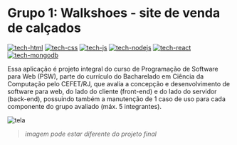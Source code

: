 # Grupo 1: Walkshoes - site de venda de calçados

[![tech-html](https://skills.thijs.gg/icons?i=html)](https://developer.mozilla.org/docs/Web/HTML)
[![tech-css](https://skills.thijs.gg/icons?i=css)](https://developer.mozilla.org/docs/Web/CSS)
[![tech-js](https://skills.thijs.gg/icons?i=js)](https://developer.mozilla.org/docs/Web/JavaScript)
[![tech-nodejs](https://skills.thijs.gg/icons?i=nodejs)](https://nodejs.org)
[![tech-react](https://skills.thijs.gg/icons?i=react)](https://reactjs.org)
[![tech-mongodb](https://skills.thijs.gg/icons?i=mongodb)](https://mongodb.com)

Essa aplicação é projeto integral do curso de Programação de Software para Web (PSW), parte do currículo do Bacharelado em Ciência da Computação pelo CEFET/RJ, que avalia a concepção e desenvolvimento de software para web, do lado do cliente (front-end) e do lado do servidor (back-end), possuindo também a manutenção de 1 caso de uso para cada componente do grupo avaliado (máx. 5 integrantes).

![tela](https://user-images.githubusercontent.com/58084632/180062228-a7a166f8-95e4-41f8-9d5c-6cfbb2748997.png)

> *imagem pode estar diferente do projeto final*
